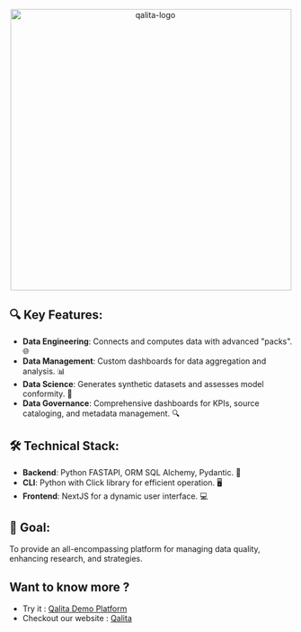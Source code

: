 <p align="center">
  <img src="https://doc.platform.qalita.io/img/splash-screen.png" alt="qalita-logo" height="500">
</p>

## 🔍 Key Features:
- **Data Engineering**: Connects and computes data with advanced "packs". 🌐
- **Data Management**: Custom dashboards for data aggregation and analysis. 📊
- **Data Science**: Generates synthetic datasets and assesses model conformity. 🧬
- **Data Governance**: Comprehensive dashboards for KPIs, source cataloging, and metadata management. 🔍

## 🛠️ Technical Stack:
- **Backend**: Python FASTAPI, ORM SQL Alchemy, Pydantic. 🐍
- **CLI**: Python with Click library for efficient operation. 🖥️
- **Frontend**: NextJS for a dynamic user interface. 💻

## 🎯 Goal:
To provide an all-encompassing platform for managing data quality, enhancing research, and strategies.

## Want to know more ? 

* Try it : [Qalita Demo Platform](https://demo.platform.qalita.io/)
* Checkout our website : [Qalita](https://qalita.io)
